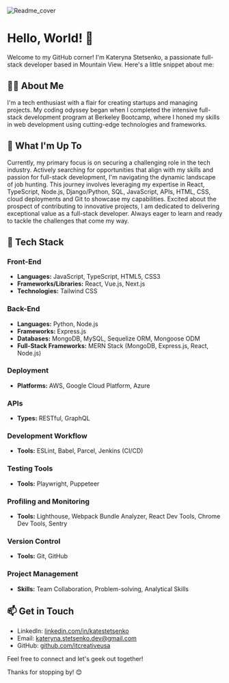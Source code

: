 ![Readme_cover](https://github.com/itcreativeusa/itcreativeusa/assets/124653995/a776277a-8527-4d5d-b660-a6eb66ca494c)
# Hello, World! 👋
Welcome to my GitHub corner! I'm Kateryna Stetsenko, a passionate full-stack developer based in Mountain View. Here's a little snippet about me:

## 👨‍💻 About Me
I'm a tech enthusiast with a flair for creating startups and managing projects. My coding odyssey began when I completed the intensive full-stack development program at Berkeley Bootcamp, where I honed my skills in web development using cutting-edge technologies and frameworks.

## 🌱 What I'm Up To
Currently, my primary focus is on securing a challenging role in the tech industry. Actively searching for opportunities that align with my skills and passion for full-stack development, I'm navigating the dynamic landscape of job hunting. This journey involves leveraging my expertise in React, TypeScript, Node.js, Django/Python, SQL, JavaScript, APIs, HTML, CSS, cloud deployments and Git to showcase my capabilities. Excited about the prospect of contributing to innovative projects, I am dedicated to delivering exceptional value as a full-stack developer. Always eager to learn and ready to tackle the challenges that come my way.

## 🚀 Tech Stack

### Front-End
- **Languages:** JavaScript, TypeScript, HTML5, CSS3
- **Frameworks/Libraries:** React, Vue.js, Next.js
- **Technologies:** Tailwind CSS

### Back-End
- **Languages:** Python, Node.js
- **Frameworks:** Express.js
- **Databases:** MongoDB, MySQL, Sequelize ORM, Mongoose ODM
- **Full-Stack Frameworks:** MERN Stack (MongoDB, Express.js, React, Node.js)

### Deployment
- **Platforms:** AWS, Google Cloud Platform, Azure

### APIs
- **Types:** RESTful, GraphQL

### Development Workflow
- **Tools:** ESLint, Babel, Parcel, Jenkins (CI/CD)

### Testing Tools
- **Tools:** Playwright, Puppeteer

### Profiling and Monitoring
- **Tools:** Lighthouse, Webpack Bundle Analyzer, React Dev Tools, Chrome Dev Tools, Sentry

### Version Control
- **Tools:** Git, GitHub

### Project Management
- **Skills:** Team Collaboration, Problem-solving, Analytical Skills

## 📫 Get in Touch
- LinkedIn: [linkedin.com/in/katestetsenko](https://www.linkedin.com/in/katestetsenko/)
- Email: [kateryna.stetsenko.dev@gmail.com](mailto:kateryna.stetsenko.dev@gmail.com)
- GitHub: [github.com/itcreativeusa](https://github.com/itcreativeusa)

Feel free to connect and let's geek out together!

Thanks for stopping by! 😊

